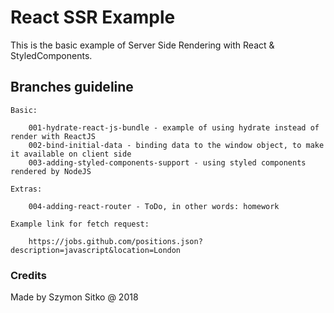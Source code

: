 # React SSR Example

This is the basic example of Server Side Rendering with React & StyledComponents.

## Branches guideline

    Basic:

        001-hydrate-react-js-bundle - example of using hydrate instead of render with ReactJS
        002-bind-initial-data - binding data to the window object, to make it available on client side
        003-adding-styled-components-support - using styled components rendered by NodeJS
    
    Extras:

        004-adding-react-router - ToDo, in other words: homework

    Example link for fetch request:

        https://jobs.github.com/positions.json?description=javascript&location=London

### Credits

Made by Szymon Sitko @ 2018